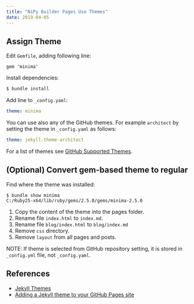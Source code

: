 ```yaml
---
title: "NiPy Builder Pages Use Themes"
date: 2019-04-05
---
```


## Assign Theme

Edit `Gemfile`, adding following line:

```
gem 'minima'
```

Install dependencies:
```bash
$ bundle install
```

Add line to `_config.yaml`:

```yaml
theme: minima
```

You can use also any of the GitHub themes. For example `architect` by setting the theme in `_config.yaml` as follows:

```yaml
theme: jekyll-theme-architect
```

For a list of themes see [GitHub Supported Themes](https://pages.github.com/themes/).

## (Optional) Convert gem-based theme to regular

Find where the theme was installed:

```
$ bundle show minima
C:/Ruby25-x64/lib/ruby/gems/2.5.0/gems/minima-2.5.0
```

1. Copy the content of the theme into the pages folder.
2. Rename file `index.html` to `index.md`.
3. Rename file `blog/index.html`  to `blog/index.md`
4. Remove `css` directory.
5. Remove `layout` from all pages and posts.

NOTE: If theme is selected from GitHub repository setting, it is stored in `_config.yml` file, not `_config.yaml`.

## References

* [Jekyll Themes](https://jekyllrb.com/docs/themes/)
* [Adding a Jekyll theme to your GitHub Pages site](https://help.github.com/en/articles/adding-a-jekyll-theme-to-your-github-pages-site)



